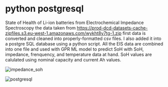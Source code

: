 # python postgresql
State of Health of Li-ion batteries from Electrochemical Impedance Spectroscopy
the data taken from https://prod-dcd-datasets-cache-zipfiles.s3.eu-west-1.amazonaws.com/wykht8y7tg-1.zip
first data is converted and cleaned into properly-formatted csv files. I also added it into a postgre SQL database using a python script. 
All the EIS data are combined into one file and used with GPR ML model to predict SoH with SoH, impedance, frenquency, and temperature data at hand. SoH values are calulated using nominal capacity and current Ah values.

![impedance_soh](https://user-images.githubusercontent.com/69943289/220211707-5efa3aa7-4b40-4761-ac46-2bb4932c3717.jpg)



![postgresql](https://user-images.githubusercontent.com/69943289/220211952-e3171a1c-eae7-43df-849f-fc87f95ea0d5.jpg)
